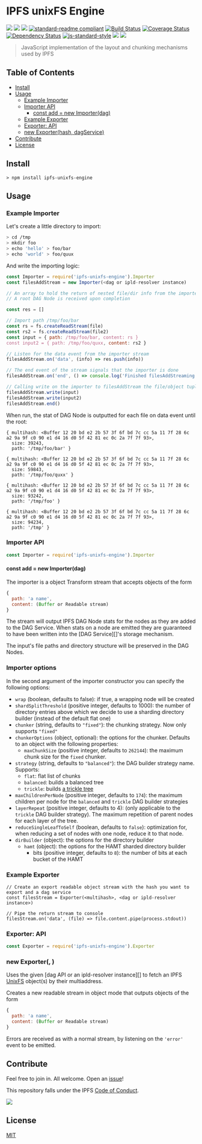 IPFS unixFS Engine
==================

[![](https://img.shields.io/badge/made%20by-Protocol%20Labs-blue.svg?style=flat-square)](http://ipn.io)
[![](https://img.shields.io/badge/project-IPFS-blue.svg?style=flat-square)](http://ipfs.io/)
[![](https://img.shields.io/badge/freenode-%23ipfs-blue.svg?style=flat-square)](http://webchat.freenode.net/?channels=%23ipfs)
[![standard-readme compliant](https://img.shields.io/badge/standard--readme-OK-green.svg?style=flat-square)](https://github.com/RichardLitt/standard-readme)
[![Build Status](https://travis-ci.org/ipfs/js-ipfs-unixfs-engine.svg?style=flat-square)](https://travis-ci.org/ipfs/js-ipfs-unixfs-engine)
[![Coverage Status](https://coveralls.io/repos/github/ipfs/js-ipfs-unixfs-engine/badge.svg?branch=master)](https://coveralls.io/github/ipfs/js-ipfs-unixfs-engine?branch=master)
[![Dependency Status](https://david-dm.org/ipfs/js-ipfs-unixfs-engine.svg?style=flat-square)](https://david-dm.org/ipfs/js-ipfs-unixfs-engine)
[![js-standard-style](https://img.shields.io/badge/code%20style-standard-brightgreen.svg?style=flat-square)](https://github.com/feross/standard)
![](https://img.shields.io/badge/npm-%3E%3D3.0.0-orange.svg?style=flat-square)
![](https://img.shields.io/badge/Node.js-%3E%3D4.0.0-orange.svg?style=flat-square)

> JavaScript implementation of the layout and chunking mechanisms used by IPFS

## Table of Contents

- [Install](#install)
- [Usage](#usage)
  - [Example Importer](#example-importer)
  - [Importer API](#importer-api)
    - [const add = new Importer(dag)](#const-add--new-importerdag)
  - [Example Exporter](#example-exporter)
  - [Exporter: API](#exporter-api)
  - [new Exporter(hash, dagService)](#new-exporterhash-dagservice)
- [Contribute](#contribute)
- [License](#license)

## Install

```
> npm install ipfs-unixfs-engine
```

## Usage

### Example Importer

Let's create a little directory to import:
```sh
> cd /tmp
> mkdir foo
> echo 'hello' > foo/bar
> echo 'world' > foo/quux
```

And write the importing logic:
```js
const Importer = require('ipfs-unixfs-engine').Importer
const filesAddStream = new Importer(<dag or ipld-resolver instance)

// An array to hold the return of nested file/dir info from the importer
// A root DAG Node is received upon completion

const res = []

// Import path /tmp/foo/bar
const rs = fs.createReadStream(file)
const rs2 = fs.createReadStream(file2)
const input = { path: /tmp/foo/bar, content: rs }
const input2 = { path: /tmp/foo/quxx, content: rs2 }

// Listen for the data event from the importer stream
filesAddStream.on('data', (info) => res.push(info))

// The end event of the stream signals that the importer is done
filesAddStream.on('end', () => console.log('Finished filesAddStreaming files!'))

// Calling write on the importer to filesAddStream the file/object tuples
filesAddStream.write(input)
filesAddStream.write(input2)
filesAddStream.end()
```

When run, the stat of DAG Node is outputted for each file on data event until the root:
```
{ multihash: <Buffer 12 20 bd e2 2b 57 3f 6f bd 7c cc 5a 11 7f 28 6c a2 9a 9f c0 90 e1 d4 16 d0 5f 42 81 ec 0c 2a 7f 7f 93>,
  size: 39243,
  path: '/tmp/foo/bar' }

{ multihash: <Buffer 12 20 bd e2 2b 57 3f 6f bd 7c cc 5a 11 7f 28 6c a2 9a 9f c0 90 e1 d4 16 d0 5f 42 81 ec 0c 2a 7f 7f 93>,
  size: 59843,
  path: '/tmp/foo/quxx' }

{ multihash: <Buffer 12 20 bd e2 2b 57 3f 6f bd 7c cc 5a 11 7f 28 6c a2 9a 9f c0 90 e1 d4 16 d0 5f 42 81 ec 0c 2a 7f 7f 93>,
  size: 93242,
  path: '/tmp/foo' }

{ multihash: <Buffer 12 20 bd e2 2b 57 3f 6f bd 7c cc 5a 11 7f 28 6c a2 9a 9f c0 90 e1 d4 16 d0 5f 42 81 ec 0c 2a 7f 7f 93>,
  size: 94234,
  path: '/tmp' }

```

### Importer API

```js
const Importer = require('ipfs-unixfs-engine').Importer
```

#### const add = new Importer(dag)

The importer is a object Transform stream that accepts objects of the form

```js
{
  path: 'a name',
  content: (Buffer or Readable stream)
}
```

The stream will output IPFS DAG Node stats for the nodes as they are added to
the DAG Service. When stats on a node are emitted they are guaranteed to have
been written into the [DAG Service][]'s storage mechanism.

The input's file paths and directory structure will be preserved in the DAG
Nodes.

### Importer options

In the second argument of the importer constructor you can specify the following options:

* `wrap` (boolean, defaults to false): if true, a wrapping node will be created
* `shardSplitThreshold` (positive integer, defaults to 1000): the number of directory entries above which we decide to use a sharding directory builder (instead of the default flat one)
* `chunker` (string, defaults to `"fixed"`): the chunking strategy. Now only supports `"fixed"`
* `chunkerOptions` (object, optional): the options for the chunker. Defaults to an object with the following properties:
  * `maxChunkSize` (positive integer, defaults to `262144`): the maximum chunk size for the `fixed` chunker.
* `strategy` (string, defaults to `"balanced"`): the DAG builder strategy name. Supports:
  * `flat`: flat list of chunks
  * `balanced`: builds a balanced tree
  * `trickle`: builds [a trickle tree](https://github.com/ipfs/specs/pull/57#issuecomment-265205384)
* `maxChildrenPerNode` (positive integer, defaults to `174`): the maximum children per node for the `balanced` and `trickle` DAG builder strategies
* `layerRepeat` (positive integer, defaults to 4): (only applicable to the `trickle` DAG builder strategy). The maximum repetition of parent nodes for each layer of the tree.
* `reduceSingleLeafToSelf` (boolean, defaults to `false`): optimization for, when reducing a set of nodes with one node, reduce it to that node.
* `dirBuilder` (object): the options for the directory builder
  * `hamt` (object): the options for the HAMT sharded directory builder
    * bits (positive integer, defaults to `8`): the number of bits at each bucket of the HAMT

### Example Exporter

```
// Create an export readable object stream with the hash you want to export and a dag service
const filesStream = Exporter(<multihash>, <dag or ipld-resolver instance>)

// Pipe the return stream to console
filesStream.on('data', (file) => file.content.pipe(process.stdout))
```

### Exporter: API

```js
const Exporter = require('ipfs-unixfs-engine').Exporter
```

### new Exporter(<hash>, <dag or ipld-resolver>)

Uses the given [dag API or an ipld-resolver instance][] to fetch an IPFS [UnixFS][] object(s) by their multiaddress.

Creates a new readable stream in object mode that outputs objects of the form

```js
{
  path: 'a name',
  content: (Buffer or Readable stream)
}
```

Errors are received as with a normal stream, by listening on the `'error'` event to be emitted.


[IPLD Resolver]: https://github.com/ipld/js-ipld-resolver
[UnixFS]: https://github.com/ipfs/specs/tree/master/unixfs

## Contribute

Feel free to join in. All welcome. Open an [issue](https://github.com/ipfs/js-ipfs-unixfs-engine/issues)!

This repository falls under the IPFS [Code of Conduct](https://github.com/ipfs/community/blob/master/code-of-conduct.md).

[![](https://cdn.rawgit.com/jbenet/contribute-ipfs-gif/master/img/contribute.gif)](https://github.com/ipfs/community/blob/master/contributing.md)

## License

[MIT](LICENSE)
